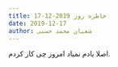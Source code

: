 ```yaml
---
title: خاطره روز 2019-12-17
date: 2019-12-17
author: شعبان محمد حسنی
---
```


اصلا یادم نمیاد امروز چی کار کردم.